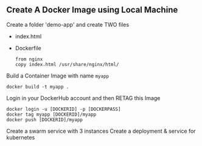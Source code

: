 ## Create A Docker Image using Local Machine

Create a folder 'demo-app' and create TWO files 
- index.html

- Dockerfile
    ```
    from nginx
    copy index.html /usr/share/nginx/html/
    ```

Build a Container Image with name `myapp`

`docker build -t myapp . `

Login in your DockerHub account and then RETAG this Image
```
docker login -u [DOCKERID] -p [DOCKERPASS]
docker tag myapp [DOCKERID]/myapp
docker push [DOCKERID]/myapp
```

Create a swarm service with 3 instances
Create a deployment & service for kubernetes
